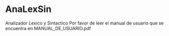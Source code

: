# AnaLexSin
Analizador Lexico y Sintactico
Por favor de leer el manual de usuario que se encuentra en  MANUAL_DE_USUARIO.pdf
